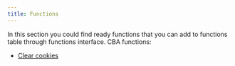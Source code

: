 ```yaml
---
title: Functions
---
```


In this section you could find ready functions that you can add to functions table through functions interface. CBA functions:

- [Clear cookies](/documentation/functions/clear-cookies)